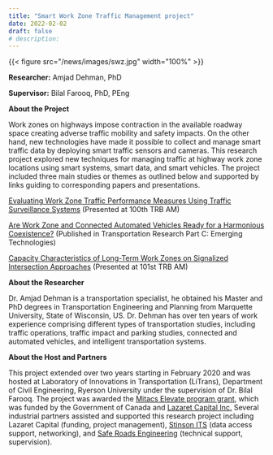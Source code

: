 ```yaml
---
title: "Smart Work Zone Traffic Management project"
date: 2022-02-02
draft: false
# description:
---
```

{{< figure src="/news/images/swz.jpg" width="100%" >}}


<!--more-->
**Researcher:** Amjad Dehman, PhD

**Supervisor:** Bilal Farooq, PhD, PEng

**About the Project**

Work zones on highways impose contraction in the available roadway space creating adverse traffic mobility and safety impacts. On the other hand, new technologies have made it possible to collect and manage smart traffic data by deploying smart traffic sensors and cameras. This research project explored new techniques for managing traffic at highway work zone locations using smart systems, smart data, and smart vehicles. The project included three main studies or themes as outlined below and supported by links guiding to corresponding papers and presentations.

[Evaluating Work Zone Traffic Performance Measures Using Traffic Surveillance Systems](https://drive.google.com/file/d/140D-98bWqUKIILWqGSMdAXXapWC9_-mf/view) (Presented at 100th TRB AM)

[Are Work Zone and Connected Automated Vehicles Ready for a Harmonious Coexistence?](https://www.sciencedirect.com/science/article/abs/pii/S0968090X21004162) (Published in Transportation Research Part C: Emerging Technologies)

[Capacity Characteristics of Long-Term Work Zones on Signalized Intersection Approaches](https://drive.google.com/file/d/1uKBBpA8jyxCCE7gJctbeDtjAySMFBoYG/view) (Presented at 101st TRB AM)

**About the Researcher**

Dr. Amjad Dehman is a transportation specialist, he obtained his Master and PhD degrees in Transportation Engineering and Planning from Marquette University, State of Wisconsin, US. Dr. Dehman has over ten years of work experience comprising different types of transportation studies, including traffic operations, traffic impact and parking studies, connected and automated vehicles, and intelligent transportation systems. 

**About the Host and Partners**

This project extended over two years starting in February 2020 and was hosted at Laboratory of Innovations in Transportation (LiTrans), Department of Civil Engineering, Ryerson University under the supervision of Dr. Bilal Farooq. The project was awarded the [Mitacs Elevate program grant](https://www.mitacs.ca/en/programs/elevate), which was funded by the Government of Canada and [Lazaret Capital Inc.](http://www.lazaretcapital.ca/) Several industrial partners assisted and supported this research project including Lazaret Capital (funding, project management), [Stinson ITS](https://stinsonits.ca/) (data access support, networking), and [Safe Roads Engineering](https://www.saferoadseng.com/) (technical support, supervision). 
